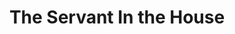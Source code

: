 ---
title: The Servant In the House
year: 1927
opening_date: 1927-03-15
closing_date: 1927-03-16
layout: productions
featured_image: 
image_caption:
image_credit:
playbill:
category:
Theatre: Theatre Jacksonville
cast: 
  Rogers: Bart Nason
  Mr. Robert Smith: Burton Barrs
  Manson: Frank Dearing
  The Reverend William Smythe: J.H. Pratt
  Mary: Mary Lou Sanderson
  Auntie: Muriel Parkes
  James Ponsonby Makeshyfte, D.D: Ted Silber
crew:
  Director: Tracy L'Engle
  Lighting: Martha Race
  Costumes: Anne C. Lalor
  Props: Carolyn Bisbee
  Set painting: Birsa Shepard
  Set construction:
    - Gordon McCauley
    - Karl Bardin
    - L.B. Pratt
  Cushion Design and Construction: Monserrat Carles
understudies:
orchestra:
external_links:
---